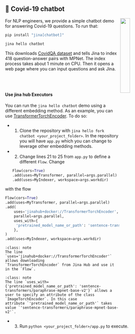 ## 🤖 Covid-19 chatbot

<a href="https://docs.jina.ai/">
<img align="right" width="25%" src="https://github.com/jina-ai/jina/blob/master/.github/images/helloworld-chatbot.gif?raw=true" />
</a>

For NLP engineers, we provide a simple chatbot demo for answering Covid-19 questions. To run that:

```bash
pip install "jina[chatbot]"

jina hello chatbot
```

This downloads [CovidQA dataset](https://www.kaggle.com/xhlulu/covidqa) and tells Jina to index 418 question-answer
pairs with MPNet. The index process takes about 1 minute on CPU. Then it opens a web page where you can input questions
and ask Jina.

<br><br>

#### Use jina hub Executors

You can run the `jina hello chatbot` demo using a different embedding method. As an example, you can
use [TransformerTorchEncoder](https://github.com/jina-ai/executor-transformer-torch-encoder). To do so:

-
    1) Clone the repository with  `jina hello fork chatbot <your_project_folder>`. In the repository you will
       have `app.py`  which you can change to leverage other embedding methods.

-
    2) Change lines 21 to 25 from `app.py` to define a different `Flow`. Change

  ```python
  Flow(cors=True)
  .add(uses=MyTransformer, parallel=args.parallel)
  .add(uses=MyIndexer, workspace=args.workdir)
  ```
with the flow

  ```python
  Flow(cors=True)
  .add(uses=MyTransformer, parallel=args.parallel)
  .add(
      uses='jinahub+docker://TransformerTorchEncoder',
      parallel=args.parallel,
      uses_with={
       'pretrained_model_name_or_path': 'sentence-transformers/paraphrase-mpnet-base-v2'
      },
  )
  .add(uses=MyIndexer, workspace=args.workdir)
  ```
  ````{admonition} Note
  :class: note
  The line `uses='jinahub+docker://TransformerTorchEncoder'` allows downloading
  `TransformerTorchEncoder` from Jina Hub and use it in the `Flow`.
  ````
  ````{admonition} Note
  :class: note
  The line `uses_with={'pretrained_model_name_or_path': 'sentence-transformers/paraphrase-mpnet-base-v2'}` allows a
  user to specify an attribute of the class `ImageTorchEncoder`. In this case
  attribute `'pretrained_model_name_or_path'` takes value `'sentence-transformers/paraphrase-mpnet-base-v2'`.
  ````

-
    3) Run `python <your_project_folder>/app.py` to execute.
    
